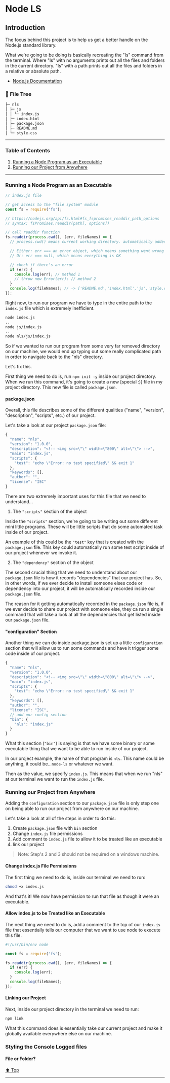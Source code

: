 # Node LS
<!-- <img src="" width="800" alt=""> -->

## Introduction
The focus behind this project is to help us get a better handle on the Node.js standard library.

What we're going to be doing is basically recreating the "ls" command from the terminal. Where "ls" with no arguments prints out all the files and folders in the current directory. "ls" with a path prints out all the files and folders in a relative or absolute path.

  * [Node.js Documentation](https://nodejs.org/api/)

### 📂 File Tree
```bash
├─ nls
│ ├─ js
│ │ └─ index.js
│ ├─ index.html
│ ├─ package.json
│ ├─ README.md
│ └─ style.css
```

----

### Table of Contents
1. [Running a Node Program as an Executable](#running-a-node-program-as-an-executable)
1. [Running our Project from Anywhere](#running-our-project-from-anywhere)

----

### Running a Node Program as an Executable

```js
// index.js file

// get access to the "file system" module
const fs = require('fs');

// https://nodejs.org/api/fs.html#fs_fspromises_readdir_path_options
// syntax: fsPromises.readdir(path[, options])

// call readdir function
fs.readdir(process.cwd(), (err, fileNames) => {
  // process.cwd() means current working directory. automatically added into the global scope of the project so it does not have to be "required" ahead of time ("const process = require('process');")

  // Either: err === an error object, which means something went wrong
  // Or: err === null, which means everything is OK

  // check if there's an error
  if (err) {
    console.log(err); // method 1
    // throw new Error(err); // method 2
  }
  console.log(fileNames); // -> ['README.md','index.html','js','style.css']
});
```

Right now, to run our program we have to type in the entire path to the `index.js` file which is extremely inefficient.

```bash
node index.js
..
node js/index.js
..
node nls/js/index.js
```

So if we wanted to run our program from some very far removed directory on our machine, we would end up typing out some really complicated path in order to navigate back to the "nls" directory.

Let's fix this.

First thing we need to do is, run `npm init -y` inside our project directory. When we run this command, it's going to create a new [special :)] file in my project directory. This new file is called `package.json`.

#### package.json

Overall, this file describes some of the different qualities ("name", "version", "description", "scripts", etc.) of our project.

Let's take a look at our project `package.json` file:
```js
{
  "name": "nls",
  "version": "1.0.0",
  "description": "<!-- <img src=\"\" width=\"800\" alt=\"\"> -->",
  "main": "index.js",
  "scripts": {
    "test": "echo \"Error: no test specified\" && exit 1"
  },
  "keywords": [],
  "author": "",
  "license": "ISC"
}
```

There are two extremely important uses for this file that we need to understand...

  1. The `"scripts"` section of the object

Inside the `"scripts"` section, we're going to be writing out some different mini little programs. These will be little scripts that do some automated task inside of our project. 

An example of this could be the `"test"` key that is created with the `package.json` file. This key could automatically run some test script inside of our project whenever we invoke it.

  2. The `"dependency"` section of the object

The second crucial thing that we need to understand about our `package.json` file is how it records "dependencies" that our project has. So, in other words, if we ever decide to install someone elses code or dependency into our project, it will be automatically recorded inside our `package.json` file.

The reason for it getting automatically recorded in the `package.json` file is, if we ever decide to share our project with someone else, they ca run a single command that will take a look at all the dependencies that get listed inside our `package.json` file.

#### "configuration" Section

Another thing we can do inside package.json is set up a little `configuration` section that will allow us to run some commands and have it trigger some code inside of our project.
```js
{
  "name": "nls",
  "version": "1.0.0",
  "description": "<!-- <img src=\"\" width=\"800\" alt=\"\"> -->",
  "main": "index.js",
  "scripts": {
    "test": "echo \"Error: no test specified\" && exit 1"
  },
  "keywords": [],
  "author": "",
  "license": "ISC",
  // add our config section
  "bin": {
    "nls": "index.js"
  }
}
```

What this section (`"bin"`) is saying is that we have some binary or some executable thing that we want to be able to run inside of our project.

In our project example, the name of that program is `nls`. This name could be anything, it could be...`node-ls` or whatever we want.

Then as the value, we specify `index.js`. This means that when we run "nls" at our terminal we want to run the `index.js` file.

### Running our Project from Anywhere

Adding the `configuration` section to our `package.json` file is only step one on being able to run our project from anywhere on our machine.

Let's take a look at all of the steps in order to do this:
  1. Create `package.json` file with `bin` section
  2. Change `index.js` file permissions
  3. Add comment to `index.js` file to allow it to be treated like an executable
  4. link our project

> Note: Step's 2 and 3 should not be required on a windows machine.

#### Change index.js File Permissions

The first thing we need to do is, inside our terminal we need to run:
```bash
chmod +x index.js
```

And that's it! We now have permission to run that file as though it were an executable.

#### Allow index.js to be Treated like an Executable

The next thing we need to do is, add a comment to the top of our `index.js` file that essentially tells our computer that we want to use node to execute this file.
```js
#!/usr/bin/env node

const fs = require('fs');

fs.readdir(process.cwd(), (err, fileNames) => {
  if (err) {
    console.log(err);
  }
  console.log(fileNames);
});
```

#### Linking our Project

Next, inside our project directory in the terminal we need to run:
```bash
npm link
```

What this command does is essentially take our current project and make it globally available everywhere else on our machine.

### Styling the Console Logged files

#### File or Folder?

[⬆️ Top](#table-of-contents)

---